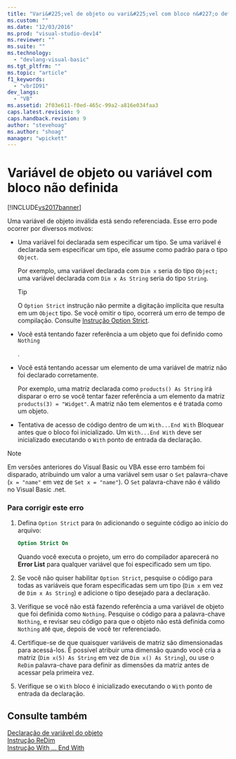 ```yaml
---
title: "Vari&#225;vel de objeto ou vari&#225;vel com bloco n&#227;o definida | Microsoft Docs"
ms.custom: ""
ms.date: "12/03/2016"
ms.prod: "visual-studio-dev14"
ms.reviewer: ""
ms.suite: ""
ms.technology: 
  - "devlang-visual-basic"
ms.tgt_pltfrm: ""
ms.topic: "article"
f1_keywords: 
  - "vbrID91"
dev_langs: 
  - "VB"
ms.assetid: 2f03e611-f0ed-465c-99a2-a816e034faa3
caps.latest.revision: 9
caps.handback.revision: 9
author: "stevehoag"
ms.author: "shoag"
manager: "wpickett"
---
```

# Vari&#225;vel de objeto ou vari&#225;vel com bloco n&#227;o definida
[!INCLUDE[vs2017banner](../../../csharp/includes/vs2017banner.md)]

Uma variável de objeto inválida está sendo referenciada.   Esse erro pode ocorrer por diversos motivos:  
  
-   Uma variável foi declarada sem especificar um tipo. Se uma variável é declarada sem especificar um tipo, ele assume como padrão para o tipo `Object`.  
  
     Por exemplo, uma variável declarada com `Dim x` seria do tipo `Object;` uma variável declarada com `Dim x As String` seria do tipo `String`.  
  
    > [!TIP]
    >  O `Option Strict` instrução não permite a digitação implícita que resulta em um `Object` tipo. Se você omitir o tipo, ocorrerá um erro de tempo de compilação. Consulte [Instrução Option Strict](../../../visual-basic/language-reference/statements/option-strict-statement.md).  
  
-   Você está tentando fazer referência a um objeto que foi definido como `Nothing`  
  
     .  
  
-   Você está tentando acessar um elemento de uma variável de matriz não foi declarado corretamente.  
  
     Por exemplo, uma matriz declarada como `products() As String` irá disparar o erro se você tentar fazer referência a um elemento da matriz `products(3) = "Widget"`. A matriz não tem elementos e é tratada como um objeto.  
  
-   Tentativa de acesso de código dentro de um `With...End With` Bloquear antes que o bloco foi inicializado.   Um `With...End With` deve ser inicializado executando o `With` ponto de entrada da declaração.  
  
> [!NOTE]
>  Em versões anteriores do Visual Basic ou VBA esse erro também foi disparado, atribuindo um valor a uma variável sem usar o `Set` palavra\-chave \(`x = "name"` em vez de `Set x = "name"`\). O `Set` palavra\-chave não é válido no Visual Basic .net.  
  
### Para corrigir este erro  
  
1.  Defina `Option Strict` para `On` adicionando o seguinte código ao início do arquivo:  
  
    ```vb  
    Option Strict On  
    ```  
  
     Quando você executa o projeto, um erro do compilador aparecerá no **Error List** para qualquer variável que foi especificado sem um tipo.  
  
2.  Se você não quiser habilitar `Option Strict`, pesquise o código para todas as variáveis que foram especificadas sem um tipo \(`Dim x` em vez de `Dim x As String`\) e adicione o tipo desejado para a declaração.  
  
3.  Verifique se você não está fazendo referência a uma variável de objeto que foi definida como `Nothing`.  Pesquise o código para a palavra\-chave `Nothing`, e revisar seu código para que o objeto não está definida como `Nothing` até que, depois de você ter referenciado.  
  
4.  Certifique\-se de que quaisquer variáveis de matriz são dimensionadas para acessá\-los. É possível atribuir uma dimensão quando você cria a matriz \(`Dim x(5) As String` em vez de `Dim x() As String`\), ou use o `ReDim` palavra\-chave para definir as dimensões da matriz antes de acessar pela primeira vez.  
  
5.  Verifique se o `With` bloco é inicializado executando o `With` ponto de entrada da declaração.  
  
## Consulte também  
 [Declaração de variável do objeto](../../../visual-basic/programming-guide/language-features/variables/object-variable-declaration.md)   
 [Instrução ReDim](../../../visual-basic/language-reference/statements/redim-statement.md)   
 [Instrução With ... End With](../../../visual-basic/language-reference/statements/with-end-with-statement.md)
